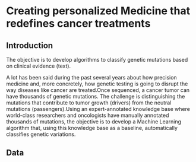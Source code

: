 # Creating personalized Medicine that redefines cancer treatments

## Introduction

The objective is to develop algorithms to classify genetic mutations based on clinical evidence (text).  

A lot has been said during the past several years about how precision medicine and, more concretely, how genetic testing is going to disrupt the way diseases like cancer are treated.Once sequenced, a cancer tumor can have thousands of genetic mutations. The challenge is distinguishing the mutations that contribute to tumor growth (drivers) from the neutral mutations (passengers).Using an expert-annotated knowledge base where world-class researchers and oncologists have manually annotated thousands of mutations, the objective is to develop a Machine Learning algorithm that, using this knowledge base as a baseline, automatically classifies genetic variations.  

## Data  



